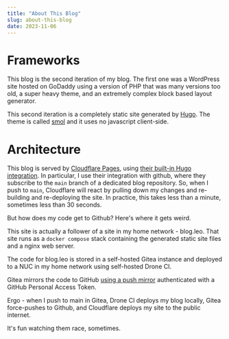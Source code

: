 ```yaml
---
title: "About This Blog"
slug: about-this-blog
date: 2023-11-06
---
```

# Frameworks
This blog is the second iteration of my blog. The first one was a WordPress site hosted on GoDaddy using a version of PHP that was many versions too old, a super heavy theme, and an extremely complex block based layout generator.

This second iteration is a completely static site generated by [Hugo](https://gohugo.io/). The theme is called [smol](https://github.com/colorchestra/smol) and it uses no javascript client-side.

# Architecture
This blog is served by [Cloudflare Pages](https://developers.cloudflare.com/pages/), using [their built-in Hugo integration](https://developers.cloudflare.com/pages/framework-guides/deploy-a-hugo-site/). In particular, I use their integration with github, where they subscribe to the `main` branch of a dedicated blog repository. So, when I push to `main`, Cloudflare will react by pulling down my changes and re-building and re-deploying the site. In practice, this takes less than a minute, sometimes less than 30 seconds.

But how does my code get to Github? Here's where it gets weird.

This site is actually a follower of a site in my home network - blog.leo. That site runs as a `docker compose` stack containing the generated static site files and a nginx web server.

The code for blog.leo is stored in a self-hosted Gitea instance and deployed to a NUC in my home network using self-hosted Drone CI.

Gitea mirrors the code to GitHub [using a push mirror](https://docs.gitea.com/usage/repo-mirror#setting-up-a-push-mirror-from-gitea-to-github) authenticated with a GitHub Personal Access Token.

Ergo - when I push to main in Gitea, Drone CI deploys my blog locally, Gitea force-pushes to Github, and Cloudflare deploys my site to the public internet.

It's fun watching them race, sometimes.